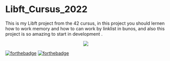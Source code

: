 # Libft_Cursus_2022
This is my Libft project from the 42 cursus, in this project you should lernen how to work memory and how to can work by linklist in bunos, and also this project is so amazing to start in development .

<div id="header" align="center">
  <img src="https://media.giphy.com/media/M9gbBd9nbDrOTu1Mqx/giphy.gif" style="max-width: 100%;"/>
</div>

<a href="https://forthebadge.com" rel="nofollow"><img src="https://camo.githubusercontent.com/7149e351a6786c8a55c4ead238639b928e9d5f6d5cdaf309594eaf9e9a05a9c8/68747470733a2f2f666f7274686562616467652e636f6d2f696d616765732f6261646765732f6d6164652d776974682d632e737667" alt="forthebadge" data-canonical-src="https://forthebadge.com/images/badges/made-with-c.svg" style="max-width: 100%;"></a>
<a href="https://forthebadge.com" rel="nofollow"><img src="https://camo.githubusercontent.com/7998890254268d8ed476c9f66d3fa59d21dd354d2090036083c82af4cda2a0eb/68747470733a2f2f666f7274686562616467652e636f6d2f696d616765732f6261646765732f6275696c742d776974682d6c6f76652e737667" alt="forthebadge" data-canonical-src="https://forthebadge.com/images/badges/built-with-love.svg" style="max-width: 100%;"></a>
